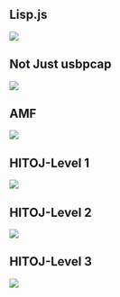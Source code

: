 ## Lisp.js
![](https://imgur.com/ef6Yom7.png)

## Not Just usbpcap
![](https://imgur.com/s45ibay.png)

## AMF
![](https://imgur.com/prbbfc1.png)

## HITOJ-Level 1
![](https://imgur.com/kdCa7ic.png)

## HITOJ-Level 2
![](https://imgur.com/t6jELUP.png)

## HITOJ-Level 3
![](https://imgur.com/FG0Erdr.png)